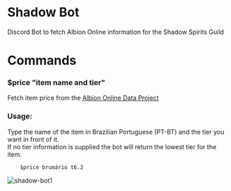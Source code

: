 # Shadow Bot
Discord Bot to fetch Albion Online information for the Shadow Spirits Guild 

# Commands
### $price "item name and tier"

Fetch item price from the [Albion Online Data Project](https://www.albion-online-data.com/)

### Usage:

Type the name of the item in Brazilian Portuguese (PT-BT) and the tier you want in front of it. </br>
If no tier information is supplied the bot will return the lowest tier for the item.

```
    $price brumário t6.2
```
![shadow-bot1](https://user-images.githubusercontent.com/21298220/191596762-d332d892-4990-412a-9082-e607303362fb.PNG)
